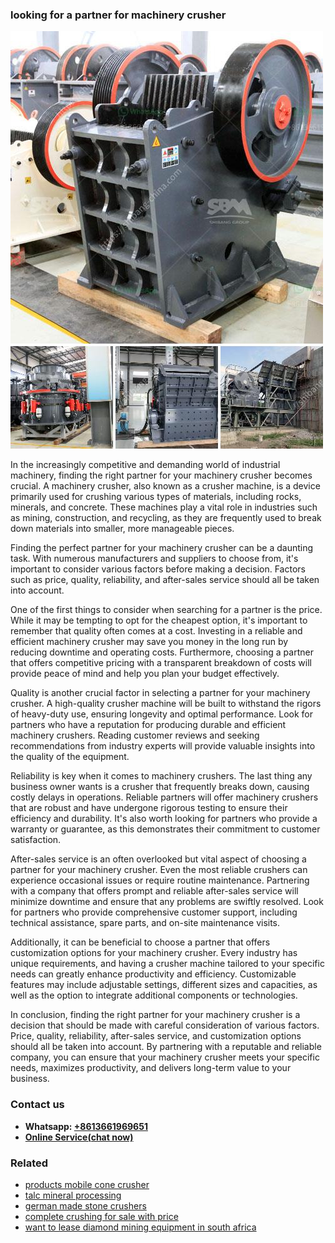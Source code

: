 <h3>looking for a partner for machinery crusher</h3><img src='1708322671.jpg' alt=''><p>In the increasingly competitive and demanding world of industrial machinery, finding the right partner for your machinery crusher becomes crucial. A machinery crusher, also known as a crusher machine, is a device primarily used for crushing various types of materials, including rocks, minerals, and concrete. These machines play a vital role in industries such as mining, construction, and recycling, as they are frequently used to break down materials into smaller, more manageable pieces.</p><p>Finding the perfect partner for your machinery crusher can be a daunting task. With numerous manufacturers and suppliers to choose from, it's important to consider various factors before making a decision. Factors such as price, quality, reliability, and after-sales service should all be taken into account.</p><p>One of the first things to consider when searching for a partner is the price. While it may be tempting to opt for the cheapest option, it's important to remember that quality often comes at a cost. Investing in a reliable and efficient machinery crusher may save you money in the long run by reducing downtime and operating costs. Furthermore, choosing a partner that offers competitive pricing with a transparent breakdown of costs will provide peace of mind and help you plan your budget effectively.</p><p>Quality is another crucial factor in selecting a partner for your machinery crusher. A high-quality crusher machine will be built to withstand the rigors of heavy-duty use, ensuring longevity and optimal performance. Look for partners who have a reputation for producing durable and efficient machinery crushers. Reading customer reviews and seeking recommendations from industry experts will provide valuable insights into the quality of the equipment.</p><p>Reliability is key when it comes to machinery crushers. The last thing any business owner wants is a crusher that frequently breaks down, causing costly delays in operations. Reliable partners will offer machinery crushers that are robust and have undergone rigorous testing to ensure their efficiency and durability. It's also worth looking for partners who provide a warranty or guarantee, as this demonstrates their commitment to customer satisfaction.</p><p>After-sales service is an often overlooked but vital aspect of choosing a partner for your machinery crusher. Even the most reliable crushers can experience occasional issues or require routine maintenance. Partnering with a company that offers prompt and reliable after-sales service will minimize downtime and ensure that any problems are swiftly resolved. Look for partners who provide comprehensive customer support, including technical assistance, spare parts, and on-site maintenance visits.</p><p>Additionally, it can be beneficial to choose a partner that offers customization options for your machinery crusher. Every industry has unique requirements, and having a crusher machine tailored to your specific needs can greatly enhance productivity and efficiency. Customizable features may include adjustable settings, different sizes and capacities, as well as the option to integrate additional components or technologies.</p><p>In conclusion, finding the right partner for your machinery crusher is a decision that should be made with careful consideration of various factors. Price, quality, reliability, after-sales service, and customization options should all be taken into account. By partnering with a reputable and reliable company, you can ensure that your machinery crusher meets your specific needs, maximizes productivity, and delivers long-term value to your business.</p><h3>Contact us</h3><ul><li><strong>Whatsapp:&nbsp;<a href="https://wa.me/8613661969651">+8613661969651</a></strong></li><li><a href="https://swt.shibang-china.com/?git&amp;zhl&amp;looking for a partner for machinery crusher"><strong>Online Service(chat now)</strong></a></li></ul><h3>Related</h3><ul><li><a href='products mobile cone crusher.md'>products mobile cone crusher</a></li><li><a href='talc mineral processing.md'>talc mineral processing</a></li><li><a href='german made stone crushers.md'>german made stone crushers</a></li><li><a href='complete crushing for sale with price.md'>complete crushing for sale with price</a></li><li><a href='want to lease diamond mining equipment in south africa.md'>want to lease diamond mining equipment in south africa</a></li></ul>